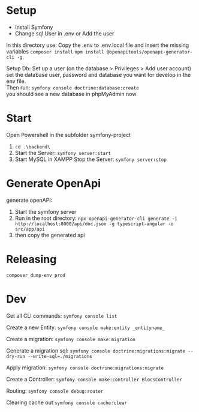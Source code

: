 # Setup
- Install Symfony
- Change sql User in .env or Add the user

In this directory use:
Copy the .env to .env.local file and insert the missing variables
``composer install``
``npm install @openapitools/openapi-generator-cli -g``

Setup Db:
Set up a user (on the database > Privileges > Add user account)  
set the database user, password and database you want for develop in the env file.  
Then run: ``symfony console doctrine:database:create``  
you should see a new database in phpMyAdmin now  

# Start
Open Powershell in the subfolder symfony-project
1. ``cd .\backend\``
2. Start the Server: ``symfony server:start``
3. Start MySQL in XAMPP
Stop the Server: ``symfony server:stop``

# Generate OpenApi
generate openAPI:
1. Start the symfony server
2. Run in the root directory: ``npx openapi-generator-cli generate -i http://localhost:8000/api/doc.json -g typescript-angular -o src/app/api``
3. then copy the generated api

# Releasing
``composer dump-env prod``

# Dev
Get all CLI commands:
``symfony console list``

Create a new Entity:
``symfony console make:entity _entityname_``

Create a migration:
``symfony console make:migration``

Generate a migration sql:
``symfony console doctrine:migrations:migrate --dry-run --write-sql=./migrations``

Apply migration:
``symfony console doctrine:migrations:migrate``

Create a Controller:
``symfony console make:controller BlocsController``

Routing:
``symfony console debug:router``

Clearing cache out
``symfony console cache:clear``
